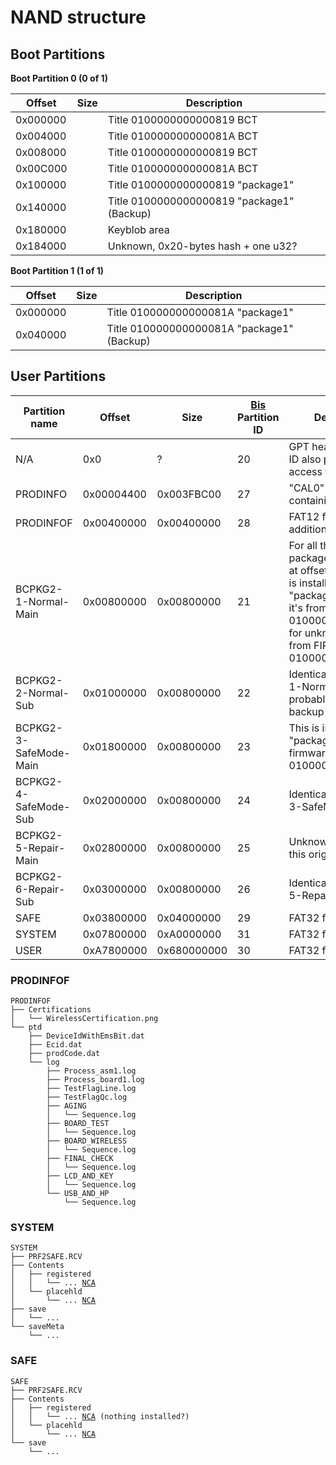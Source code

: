 # NAND structure

## Boot Partitions

**Boot Partition 0 (0 of 1)**

| Offset   | Size | Description                                |
| -------- | ---- | ------------------------------------------ |
| 0x000000 |      | Title 0100000000000819 BCT                 |
| 0x004000 |      | Title 010000000000081A BCT                 |
| 0x008000 |      | Title 0100000000000819 BCT                 |
| 0x00C000 |      | Title 010000000000081A BCT                 |
| 0x100000 |      | Title 0100000000000819 "package1"          |
| 0x140000 |      | Title 0100000000000819 "package1" (Backup) |
| 0x180000 |      | Keyblob area                               |
| 0x184000 |      | Unknown, 0x20-bytes hash + one u32?        |

**Boot Partition 1 (1 of 1)**

| Offset   | Size | Description                                |
| -------- | ---- | ------------------------------------------ |
| 0x000000 |      | Title 010000000000081A "package1"          |
| 0x040000 |      | Title 010000000000081A "package1" (Backup) |

## User Partitions

| Partition name         | Offset     | Size        | [Bis](Filesystem%20services.md "wikilink") Partition ID | Description                                                                                                                                                                                 |
| ---------------------- | ---------- | ----------- | ------------------------------------------------------- | ------------------------------------------------------------------------------------------------------------------------------------------------------------------------------------------- |
| N/A                    | 0x0        | ?           | 20                                                      | GPT header, partition ID also provides raw access to all partitions                                                                                                                         |
| PRODINFO               | 0x00004400 | 0x003FBC00  | 27                                                      | "CAL0" raw partition containing set:cal data                                                                                                                                                |
| PRODINFOF              | 0x00400000 | 0x00400000  | 28                                                      | FAT12 filesystem, additional calibration?                                                                                                                                                   |
| BCPKG2-1-Normal-Main   | 0x00800000 | 0x00800000  | 21                                                      | For all these packages, data starts at offset 0x4000. This is installed from "package2": on retail it's from FIRM-A 0100000000000819, for unknown cases it's from FIRM-C, 010000000000081B. |
| BCPKG2-2-Normal-Sub    | 0x01000000 | 0x00800000  | 22                                                      | Identical to BCPKG2-1-Normal-Main, probably used as a backup partition.                                                                                                                     |
| BCPKG2-3-SafeMode-Main | 0x01800000 | 0x00800000  | 23                                                      | This is installed from "package2" in firmware package B, 010000000000081A.                                                                                                                  |
| BCPKG2-4-SafeMode-Sub  | 0x02000000 | 0x00800000  | 24                                                      | Identical to BCPKG2-3-SafeMode-Main.                                                                                                                                                        |
| BCPKG2-5-Repair-Main   | 0x02800000 | 0x00800000  | 25                                                      | Unknown what title this originates from.                                                                                                                                                    |
| BCPKG2-6-Repair-Sub    | 0x03000000 | 0x00800000  | 26                                                      | Identical to BCPKG2-5-Repair-Main.                                                                                                                                                          |
| SAFE                   | 0x03800000 | 0x04000000  | 29                                                      | FAT32 filesystem                                                                                                                                                                            |
| SYSTEM                 | 0x07800000 | 0xA0000000  | 31                                                      | FAT32 filesystem                                                                                                                                                                            |
| USER                   | 0xA7800000 | 0x680000000 | 30                                                      | FAT32 filesystem                                                                                                                                                                            |

### PRODINFOF

`PRODINFOF`  
`├── Certifications`  
`│   └── WirelessCertification.png`  
`└── ptd`  
`    ├── DeviceIdWithEmsBit.dat`  
`    ├── Ecid.dat`  
`    ├── prodCode.dat`  
`    └── log`  
`        ├── Process_asm1.log`  
`        ├── Process_board1.log`  
`        ├── TestFlagLine.log`  
`        ├── TestFlagQc.log`  
`        ├── AGING`  
`        │   └── Sequence.log`  
`        ├── BOARD_TEST`  
`        │   └── Sequence.log`  
`        ├── BOARD_WIRELESS`  
`        │   └── Sequence.log`  
`        ├── FINAL_CHECK`  
`        │   └── Sequence.log`  
`        ├── LCD_AND_KEY`  
`        │   └── Sequence.log`  
`        └── USB_AND_HP`  
`            └── Sequence.log`

### SYSTEM

`SYSTEM`  
`├── PRF2SAFE.RCV`  
`├── Contents`  
`│   ├── registered`  
`│   │   └── ... `[`NCA`](NCA.md "wikilink")  
`│   └── placehld`  
`│       └── ... `[`NCA`](NCA.md "wikilink")  
`├── save`  
`│   └── ...`  
`└── saveMeta`  
`    └── ...`

### SAFE

`SAFE`  
`├── PRF2SAFE.RCV`  
`├── Contents`  
`│   ├── registered`  
`│   │   └── ... `[`NCA`](NCA.md "wikilink")` (nothing installed?)`  
`│   └── placehld`  
`│       └── ... `[`NCA`](NCA.md "wikilink")  
`└── save`  
`    └── ...`
